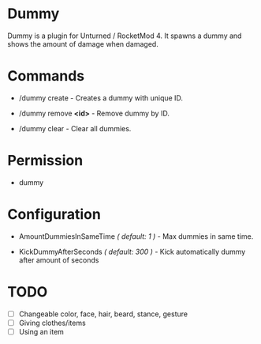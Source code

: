 # Dummy
Dummy is a plugin for Unturned / RocketMod 4. It spawns a dummy and shows the amount of damage when damaged.

# Commands
- /dummy create - Creates a dummy with unique ID.

- /dummy remove **&lt;id&gt;** - Remove dummy by ID.

- /dummy clear - Clear all dummies.

# Permission
- dummy

# Configuration

- AmountDummiesInSameTime _( default: 1 )_ - Max dummies in same time.

- KickDummyAfterSeconds _( default: 300 )_ - Kick automatically dummy after amount of seconds

# TODO
- [ ] Changeable color, face, hair, beard, stance, gesture
- [ ] Giving clothes/items
- [ ] Using an item

